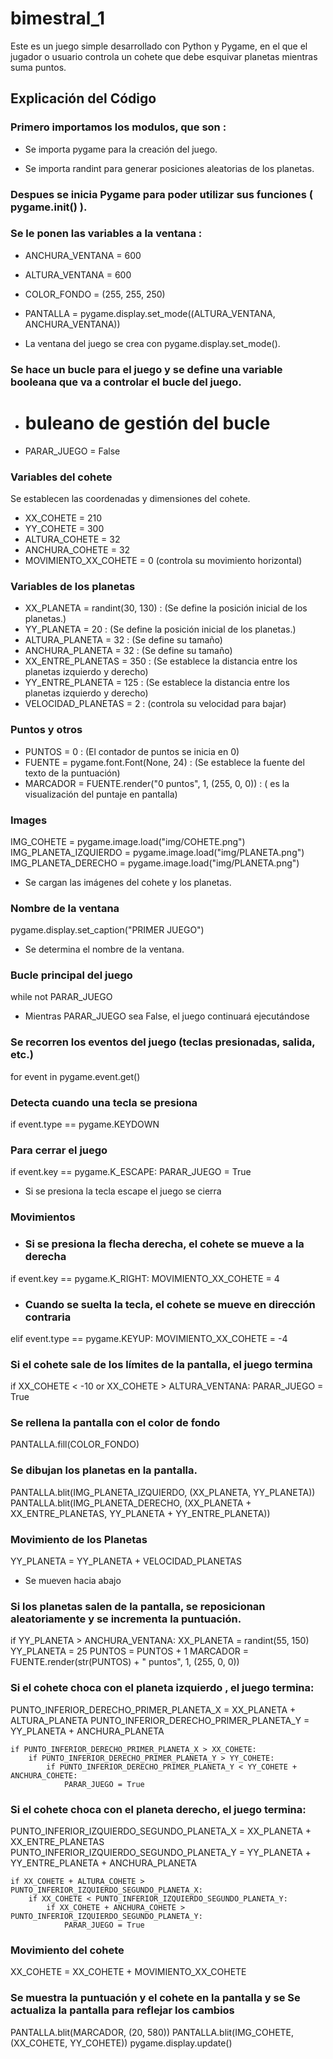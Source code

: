 # bimestral_1

Este es un juego simple desarrollado con Python y Pygame, en el que el jugador o usuario controla un cohete que debe esquivar planetas mientras suma puntos.

## Explicación del Código

### Primero importamos los modulos, que son :

- Se importa pygame para la creación del juego.

- Se importa randint para generar posiciones aleatorias de los planetas.

### Despues se inicia Pygame para poder utilizar sus funciones ( pygame.init() ).

### Se le ponen las variables a la ventana :
  - ANCHURA_VENTANA = 600
  - ALTURA_VENTANA = 600

  - COLOR_FONDO = (255, 255, 250)
  - PANTALLA = pygame.display.set_mode((ALTURA_VENTANA, ANCHURA_VENTANA))

  - La ventana del juego se crea con pygame.display.set_mode().

### Se hace un bucle para el juego y se define una variable booleana que va a controlar el bucle del juego.

  - # buleano de gestión del bucle
  - PARAR_JUEGO = False

### Variables del cohete

Se establecen las coordenadas y dimensiones del cohete.

  -  XX_COHETE = 210
  - YY_COHETE = 300
  - ALTURA_COHETE = 32
  - ANCHURA_COHETE = 32
  - MOVIMIENTO_XX_COHETE = 0 (controla su movimiento horizontal)

### Variables de los planetas

  - XX_PLANETA = randint(30, 130) : (Se define la posición inicial de los planetas.)
  - YY_PLANETA = 20 : (Se define la posición inicial de los planetas.)
  - ALTURA_PLANETA = 32 : (Se define su tamaño)
  - ANCHURA_PLANETA = 32 : (Se define su tamaño)
  - XX_ENTRE_PLANETAS = 350 : (Se establece la distancia entre los planetas izquierdo y derecho)
  - YY_ENTRE_PLANETA = 125 : (Se establece la distancia entre los planetas izquierdo y derecho)
  - VELOCIDAD_PLANETAS = 2 : (controla su velocidad para bajar)

### Puntos y otros

  - PUNTOS = 0 : (El contador de puntos se inicia en 0)
  - FUENTE = pygame.font.Font(None, 24) : (Se establece la fuente del texto de la puntuación)
  - MARCADOR = FUENTE.render("0 puntos", 1, (255, 0, 0)) : ( es la visualización del puntaje en pantalla)

### Images

  IMG_COHETE = pygame.image.load("img/COHETE.png")
  IMG_PLANETA_IZQUIERDO = pygame.image.load("img/PLANETA.png")
  IMG_PLANETA_DERECHO = pygame.image.load("img/PLANETA.png")  

- Se cargan las imágenes del cohete y los planetas.

### Nombre de la ventana

  pygame.display.set_caption("PRIMER JUEGO")

  - Se determina el nombre de la ventana.

### Bucle principal del juego

  while not PARAR_JUEGO
  - Mientras PARAR_JUEGO sea False, el juego continuará ejecutándose

### Se recorren los eventos del juego (teclas presionadas, salida, etc.)

  for event in pygame.event.get()

### Detecta cuando una tecla se presiona
 if event.type == pygame.KEYDOWN

### Para cerrar el juego

  if event.key == pygame.K_ESCAPE:
  PARAR_JUEGO = True
  - Si se presiona la tecla escape el juego se cierra

### Movimientos

  - ### Si se presiona la flecha derecha, el cohete se mueve a la derecha
  if event.key == pygame.K_RIGHT:
  MOVIMIENTO_XX_COHETE = 4

  - ### Cuando se suelta la tecla, el cohete se mueve en dirección contraria
  elif event.type == pygame.KEYUP:
  MOVIMIENTO_XX_COHETE = -4

### Si el cohete sale de los límites de la pantalla, el juego termina

   if XX_COHETE < -10 or XX_COHETE > ALTURA_VENTANA:
   PARAR_JUEGO = True

### Se rellena la pantalla con el color de fondo

   PANTALLA.fill(COLOR_FONDO)

### Se dibujan los planetas en la pantalla.

   PANTALLA.blit(IMG_PLANETA_IZQUIERDO, (XX_PLANETA, YY_PLANETA))
   PANTALLA.blit(IMG_PLANETA_DERECHO, (XX_PLANETA + XX_ENTRE_PLANETAS, YY_PLANETA + YY_ENTRE_PLANETA))

### Movimiento de los Planetas

   YY_PLANETA = YY_PLANETA + VELOCIDAD_PLANETAS
   - Se mueven hacia abajo

### Si los planetas salen de la pantalla, se reposicionan aleatoriamente y se incrementa la puntuación.

   if YY_PLANETA > ANCHURA_VENTANA:
   XX_PLANETA = randint(55, 150)
   YY_PLANETA = 25
   PUNTOS = PUNTOS + 1
   MARCADOR = FUENTE.render(str(PUNTOS) + " puntos", 1, (255, 0, 0))

### Si el cohete choca con el planeta izquierdo , el juego termina:
  
   PUNTO_INFERIOR_DERECHO_PRIMER_PLANETA_X = XX_PLANETA + ALTURA_PLANETA
    PUNTO_INFERIOR_DERECHO_PRIMER_PLANETA_Y = YY_PLANETA + ANCHURA_PLANETA

    if PUNTO_INFERIOR_DERECHO_PRIMER_PLANETA_X > XX_COHETE:
        if PUNTO_INFERIOR_DERECHO_PRIMER_PLANETA_Y > YY_COHETE:
            if PUNTO_INFERIOR_DERECHO_PRIMER_PLANETA_Y < YY_COHETE + ANCHURA_COHETE:
                PARAR_JUEGO = True

### Si el cohete choca con el planeta derecho, el juego termina:

   PUNTO_INFERIOR_IZQUIERDO_SEGUNDO_PLANETA_X = XX_PLANETA + XX_ENTRE_PLANETAS
    PUNTO_INFERIOR_IZQUIERDO_SEGUNDO_PLANETA_Y = YY_PLANETA + \
        YY_ENTRE_PLANETA + ANCHURA_PLANETA

    if XX_COHETE + ALTURA_COHETE > PUNTO_INFERIOR_IZQUIERDO_SEGUNDO_PLANETA_X:
        if XX_COHETE < PUNTO_INFERIOR_IZQUIERDO_SEGUNDO_PLANETA_Y:
            if XX_COHETE + ANCHURA_COHETE > PUNTO_INFERIOR_IZQUIERDO_SEGUNDO_PLANETA_Y:
                PARAR_JUEGO = True

### Movimiento del cohete

   XX_COHETE = XX_COHETE + MOVIMIENTO_XX_COHETE

### Se muestra la puntuación y el cohete en la pantalla y se Se actualiza la pantalla para reflejar los cambios

  PANTALLA.blit(MARCADOR, (20, 580))
    PANTALLA.blit(IMG_COHETE, (XX_COHETE, YY_COHETE))
    pygame.display.update()

  